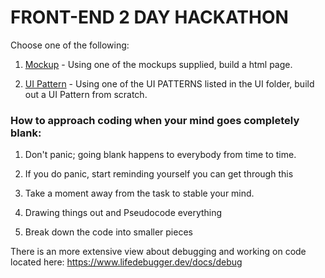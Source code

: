 # FRONT-END 2 DAY HACKATHON

Choose one of the following:

1. [Mockup](/MOCKUP/README.MD) - Using one of the mockups supplied, build a html page.

2. [UI Pattern](/UI/README.MD) - Using one of the UI PATTERNS listed in the UI folder, build out a UI Pattern from scratch. 





### How to approach coding when your mind goes completely blank:

1. Don't panic; going blank happens to everybody from time to time. 

2. If you do panic, start reminding yourself you can get through this

3. Take a moment away from the task to stable your mind.

4. Drawing things out and Pseudocode everything

5. Break down the code into smaller pieces

   

There is an more extensive view about debugging and working on code located here:
 https://www.lifedebugger.dev/docs/debug
